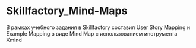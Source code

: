 # Skillfactory_Mind-Maps

В рамках учебного задания в Skillfactory составил User Story Mapping и Example Mapping в виде Mind Map с использованием инструмента Xmind

